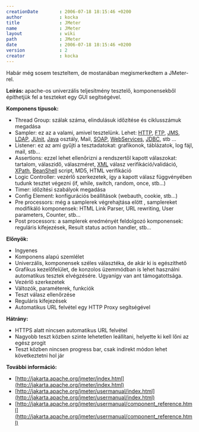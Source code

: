 ```yaml
---
creationDate        : 2006-07-18 18:15:46 +0200 
author              : kocka 
title               : JMeter 
name                : JMeter 
layout              : wiki 
path                : JMeter 
date                : 2006-07-18 18:15:46 +0200 
version             : 2 
creator             : kocka 
---
```

Habár még sosem teszteltem, de mostanában megismerkedtem a JMeter-rel.

__Leírás:__ apache-os univerzális teljesítmény tesztelő, komponensekből építhetjük fel a teszteket egy GUI segítségével. 

__Komponens típusok:__

*   Thread Group: szálak száma, elindulásuk időzítése és ciklusszámuk megadása
*   Sampler: ez az a valami, amivel tesztelünk. Lehet: [HTTP](HTTP.html), [FTP](FTP.html), [JMS](JMS.html), [LDAP](LDAP.html), [JUnit](junit.html), [Java](java.html) osztály, Mail, [SOAP](SOAP.html), [WebServices](WebServices.html), [JDBC](JDBC.html), stb …
*   Listener: ez az ami gyűjti a tesztadatokat: grafikonok, táblázatok, log fájl, mail, stb…
*   Assertions: ezzel lehet ellenőrizni a rendszertől kapott válaszokat: tartalom, válaszidő, válaszméret, [XML](XML.html) válasz verifikáció/validáció, [XPath](XPath.html), [BeanShell](BeanShell.html) script, MD5, HTML verifikáció
*   Logic Controller: vezérlő szerkezetek, így a kapott válasz függvényében tudunk tesztet végezni (if, while, switch, random, once, stb…)
*   Timer: időzítési szabályok megadása
*   Config Element: konfigurációs beállítások (webauth, cookie, stb…)
*   Pre processors: még a samplerek végrehajtása elött , samplereket modifikáló komponensek: HTML Link Parser, URL rewriting, User parameters, Counter, stb…
*   Post processors: a samplerek eredményét feldolgozó komponensek: reguláris kifejezések, Result status action handler,  stb…

__Előnyök:__

*   Ingyenes
*   Komponens alapú szemlélet
*   Univerzális, komponensek széles választéka, de akár ki is egészíthető
*   Grafikus kezelőfelület, de konzolos üzemmódban is lehet használni automatikus tesztek elvégzésére. Ugyanígy van ant támogatottsága.
*   Vezérlő szerkezetek
*   Változók, paraméterek, funkciók
*   Teszt válasz ellenőrzése
*   Reguláris kifejezések
*   Automatikus URL felvétel egy HTTP Proxy segítségével

__Hátrány:__

*   HTTPS alatt nincsen automatikus URL felvétel
*   Nagyobb teszt közben szinte lehetetlen leállítani, helyette ki kell lőni az egész progit
*   Teszt közben nincsen progress bar, csak indirekt módon lehet következtetni hol jár

__További információ:__

*   [http://jakarta.apache.org/jmeter/index.html](http://jakarta.apache.org/jmeter/index.html)
*   [http://jakarta.apache.org/jmeter/usermanual/index.html](http://jakarta.apache.org/jmeter/usermanual/index.html)
*   [http://jakarta.apache.org/jmeter/usermanual/component_reference.html](http://jakarta.apache.org/jmeter/usermanual/component_reference.html)

